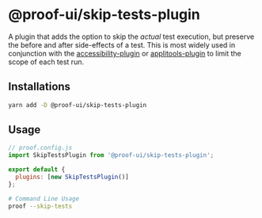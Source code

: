 # @proof-ui/skip-tests-plugin

A plugin that adds the option to skip the _actual_ test execution, but preserve the before and after side-effects of a test. This is most widely used in conjunction with the [accessibility-plugin](./accessibility) or [applitools-plugin](./applitools) to limit the scope of each test run.

## Installations

```bash
yarn add -D @proof-ui/skip-tests-plugin
```

## Usage

```javascript
// proof.config.js
import SkipTestsPlugin from '@proof-ui/skip-tests-plugin';

export default {
  plugins: [new SkipTestsPlugin()]
};
```

```bash
# Command Line Usage
proof --skip-tests
```
